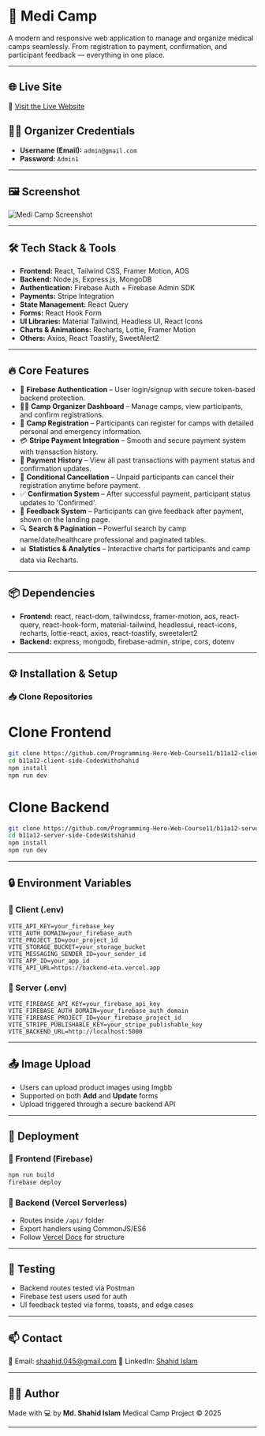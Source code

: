 # 🏥 Medi Camp

A modern and responsive web application to manage and organize medical camps seamlessly. From registration to payment, confirmation, and participant feedback — everything in one place.

---

## 🌐 Live Site
🔗 [Visit the Live Website](https://comfy-peony-c583b0.netlify.app)

## 👨‍⚕️ Organizer Credentials
- **Username (Email):** `admin@gmail.com`
- **Password:** `Admin1`

---

## 🖼 Screenshot
![Medi Camp Screenshot](screenshot.png) <!-- Replace with actual screenshot path -->

---

## 🛠 Tech Stack & Tools

- **Frontend:** React, Tailwind CSS, Framer Motion, AOS
- **Backend:** Node.js, Express.js, MongoDB
- **Authentication:** Firebase Auth + Firebase Admin SDK
- **Payments:** Stripe Integration
- **State Management:** React Query
- **Forms:** React Hook Form
- **UI Libraries:** Material Tailwind, Headless UI, React Icons
- **Charts & Animations:** Recharts, Lottie, Framer Motion
- **Others:** Axios, React Toastify, SweetAlert2

---

## 🔥 Core Features

- 🔐 **Firebase Authentication** – User login/signup with secure token-based backend protection.
- 🧑‍⚕️ **Camp Organizer Dashboard** – Manage camps, view participants, and confirm registrations.
- 📝 **Camp Registration** – Participants can register for camps with detailed personal and emergency information.
- 💳 **Stripe Payment Integration** – Smooth and secure payment system with transaction history.
- 🧾 **Payment History** – View all past transactions with payment status and confirmation updates.
- 🚫 **Conditional Cancellation** – Unpaid participants can cancel their registration anytime before payment.
- ✅ **Confirmation System** – After successful payment, participant status updates to 'Confirmed'.
- 💬 **Feedback System** – Participants can give feedback after payment, shown on the landing page.
- 🔍 **Search & Pagination** – Powerful search by camp name/date/healthcare professional and paginated tables.
- 📊 **Statistics & Analytics** – Interactive charts for participants and camp data via Recharts.

---

## 📦 Dependencies

- **Frontend:** react, react-dom, tailwindcss, framer-motion, aos, react-query, react-hook-form, material-tailwind, headlessui, react-icons, recharts, lottie-react, axios, react-toastify, sweetalert2
- **Backend:** express, mongodb, firebase-admin, stripe, cors, dotenv

---


## ⚙️ Installation & Setup

### 📥 Clone Repositories

# Clone Frontend
```bash
git clone https://github.com/Programming-Hero-Web-Course11/b11a12-client-side-CodesWithshahid.git
cd b11a12-client-side-CodesWithshahid
npm install
npm run dev
```
# Clone Backend
```bash
git clone https://github.com/Programming-Hero-Web-Course11/b11a12-server-side-CodesWithshahid.git
cd b11a12-server-side-CodesWitshahid
npm install
npm run dev
```

---

## 🔒 Environment Variables

### 🔹 Client (.env)

```env
VITE_API_KEY=your_firebase_key
VITE_AUTH_DOMAIN=your_firebase_auth
VITE_PROJECT_ID=your_project_id
VITE_STORAGE_BUCKET=your_storage_bucket
VITE_MESSAGING_SENDER_ID=your_sender_id
VITE_APP_ID=your_app_id
VITE_API_URL=https://backend-eta.vercel.app
```

### 🔹 Server (.env)

```env
VITE_FIREBASE_API_KEY=your_firebase_api_key
VITE_FIREBASE_AUTH_DOMAIN=your_firebase_auth_domain
VITE_FIREBASE_PROJECT_ID=your_firebase_project_id
VITE_STRIPE_PUBLISHABLE_KEY=your_stripe_publishable_key
VITE_BACKEND_URL=http://localhost:5000

```

---

## 📤 Image Upload

- Users can upload product images using Imgbb
- Supported on both **Add** and **Update** forms
- Upload triggered through a secure backend API

---

## 🚀 Deployment

### 🔹 Frontend (Firebase)

```bash
npm run build
firebase deploy
```

### 🔹 Backend (Vercel Serverless)

- Routes inside `/api/` folder
- Export handlers using CommonJS/ES6
- Follow [Vercel Docs](https://vercel.com/docs/functions) for structure

---

## 🧪 Testing

- Backend routes tested via Postman
- Firebase test users used for auth
- UI feedback tested via forms, toasts, and edge cases

---

## 📫 Contact

📧 Email: [shaahid.045@gmail.com](mailto:shaahid.045@gmail.com)
🔗 LinkedIn: [Shahid Islam](https://linkedin.com/in/shaahid-cp)

---

## 🧑‍🎓 Author

Made with 💻 by **Md. Shahid Islam**
Medical Camp Project © 2025

---
